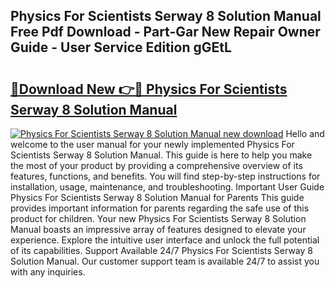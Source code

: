 ## Physics For Scientists Serway 8 Solution Manual Free Pdf Download - Part-Gar New Repair Owner Guide - User Service Edition gGEtL

# <h2><a href="http://bc52420.oget.top/?id=Physics+For+Scientists+Serway+8+Solution+Manual">🔗Download New 👉🔴 Physics For Scientists Serway 8 Solution Manual</a></h2>

[![Physics For Scientists Serway 8 Solution Manual new download](https://i.imgur.com/5g1atiW.png)](http://bc52420.oget.top/?id=Physics+For+Scientists+Serway+8+Solution+Manual)
Hello and welcome to the user manual for your newly implemented Physics For Scientists Serway 8 Solution Manual. This guide is here to help you make the most of your product by providing a comprehensive overview of its features, functions, and benefits. You will find step-by-step instructions for installation, usage, maintenance, and troubleshooting. Important User Guide Physics For Scientists Serway 8 Solution Manual for Parents This guide provides important information for parents regarding the safe use of this product for children. Your new Physics For Scientists Serway 8 Solution Manual boasts an impressive array of features designed to elevate your experience. Explore the intuitive user interface and unlock the full potential of its capabilities. Support Available 24/7 Physics For Scientists Serway 8 Solution Manual. Our customer support team is available 24/7 to assist you with any inquiries.
